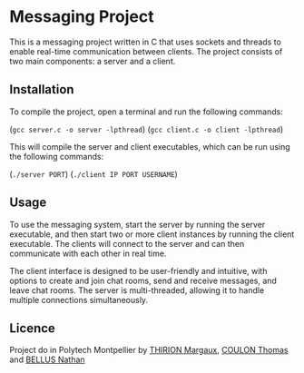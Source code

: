 # Messaging Project

This is a messaging project written in C that uses sockets and threads to enable real-time communication between clients. The project consists of two main components: a server and a client.

## Installation

To compile the project, open a terminal and run the following commands:

(`gcc server.c -o server -lpthread`)
(`gcc client.c -o client -lpthread`)

This will compile the server and client executables, which can be run using the following commands:

(`./server PORT`)
(`./client IP PORT USERNAME`)

## Usage

To use the messaging system, start the server by running the server executable, and then start two or more client instances by running the client executable. The clients will connect to the server and can then communicate with each other in real time.

The client interface is designed to be user-friendly and intuitive, with options to create and join chat rooms, send and receive messages, and leave chat rooms. The server is multi-threaded, allowing it to handle multiple connections simultaneously.

## Licence
Project do in Polytech Montpellier by [THIRION Margaux](https://github.com/MargauxThirion), [COULON Thomas](https://github.com/thomasc21) and [BELLUS Nathan](https://github.com/NathBel)

